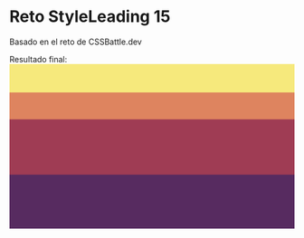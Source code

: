 # Reto StyleLeading 15
Basado en el reto de CSSBattle.dev

Resultado final:
![resultado final del reto](./resultado_final.png)
